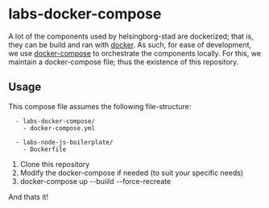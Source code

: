 # labs-docker-compose
A lot of the components used by helsingborg-stad are dockerized; that is, they can be build and ran with [docker](https://www.docker.com/). As such, for ease of development, we use [docker-compose](https://docs.docker.com/compose/) to orchestrate the components locally. For this, we maintain a docker-compose file; thus the existence of this repository.

## Usage

This compose file assumes the following file-structure:

```
  - labs-docker-compose/
    - docker-compose.yml

  - labs-node-js-boilerplate/
    - Dockerfile
```

1. Clone this repository
2. Modify the docker-compose if needed (to suit your specific needs)
3. docker-compose up --buiild --force-recreate

And thats it!